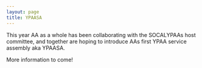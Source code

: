 ```yaml
---
layout: page
title: YPAASA
---
```


This year AA as a whole has been collaborating with the SOCALYPAAs host committee, and together are hoping to 
introduce AAs first YPAA service assembly aka YPAASA. 

More information to come!

